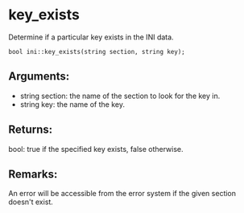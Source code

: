 # key_exists
Determine if a particular key exists in the INI data.

`bool ini::key_exists(string section, string key);`

## Arguments:
* string section: the name of the section to look for the key in.
* string key: the name of the key.

## Returns:
bool: true if the specified key exists, false otherwise.

## Remarks:
An error will be accessible from the error system if the given section doesn't exist.
